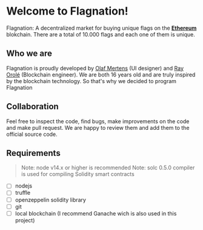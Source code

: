 # Welcome to Flagnation!
  
Flagnation: A decentralized market for buying unique flags on the **[Ethereum](https://ethereum.org)** blokchain. There are a total of 10.000 flags and each one of them is unique.

## Who we are

Flagnation is proudly developed by [Olaf Mertens](https://www.instagram.com/olaf.mertens/) (UI designer) and [Ray Orolé](https://www.instagram.com/ray.orole/) (Blockchain engineer).
We are both 16 years old and are truly inspired by the blockchain technology. So that's why we decided to program Flagnation

## Collaboration

Feel free to inspect the code, find bugs, make improvements on the code and make pull request. 
We are happy to review them and add them to the official source code.

## Requirements
> Note: node v14.x or higher is recommended
>  Note: solc 0.5.0 compiler is used for compiling Solidity smart contracts
 - [ ] nodejs
 - [ ] truffle
 - [ ] openzeppelin solidity library
 - [ ] git
 - [ ] local blockchain (I recommend Ganache wich is also used in this project)
